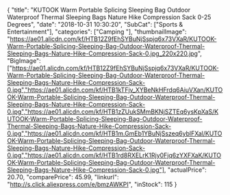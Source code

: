 {
	"title": "KUTOOK Warm Portable Splicing Sleeping Bag Outdoor Waterproof Thermal Sleeping Bags Nature Hike Compression Sack 0-25 Degrees",
	"date": "2018-10-31 10:30:20",
	"SubCat": ["Sports & Entertainment"],
	"categories": ["Camping "],
	"thumbnailImage": "https://ae01.alicdn.com/kf/HTB12Z9fEhSYBuNjSspjq6x73VXaR/KUTOOK-Warm-Portable-Splicing-Sleeping-Bag-Outdoor-Waterproof-Thermal-Sleeping-Bags-Nature-Hike-Compression-Sack-0.jpg_220x220.jpg",
	"BigImage": ["https://ae01.alicdn.com/kf/HTB12Z9fEhSYBuNjSspjq6x73VXaR/KUTOOK-Warm-Portable-Splicing-Sleeping-Bag-Outdoor-Waterproof-Thermal-Sleeping-Bags-Nature-Hike-Compression-Sack-0.jpg","https://ae01.alicdn.com/kf/HTB1kTFjv_XYBeNkHFrdq6AiuVXan/KUTOOK-Warm-Portable-Splicing-Sleeping-Bag-Outdoor-Waterproof-Thermal-Sleeping-Bags-Nature-Hike-Compression-Sack-0.jpg","https://ae01.alicdn.com/kf/HTB1zZUukSMmBKNjSZTEq6ysKpXaS/KUTOOK-Warm-Portable-Splicing-Sleeping-Bag-Outdoor-Waterproof-Thermal-Sleeping-Bags-Nature-Hike-Compression-Sack-0.jpg","https://ae01.alicdn.com/kf/HTB1m.GmEb1YBuNjSszeq6yblFXal/KUTOOK-Warm-Portable-Splicing-Sleeping-Bag-Outdoor-Waterproof-Thermal-Sleeping-Bags-Nature-Hike-Compression-Sack-0.jpg","https://ae01.alicdn.com/kf/HTB1rd8RXELrK1Rjy0Fjq6zYXFXaK/KUTOOK-Warm-Portable-Splicing-Sleeping-Bag-Outdoor-Waterproof-Thermal-Sleeping-Bags-Nature-Hike-Compression-Sack-0.jpg"],
	"actualPrice": 20.70,
	"comparePrice": 45.99,
	"linkurl": "http://s.click.aliexpress.com/e/bmzAWKPI",
	"inStock": 115
}

